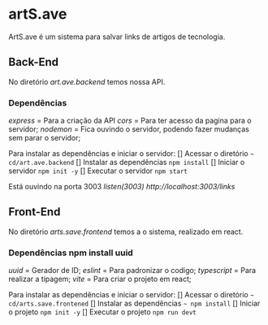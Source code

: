 # artS.ave
 ArtS.ave é um sistema para salvar links de artigos de tecnologia. 

## Back-End
No diretório _art.ave.backend_ temos nossa API.

### Dependências
*express* = Para a criação da API
*cors* = Para ter acesso da pagina para o servidor;
*nodemon* = Fica ouvindo o servidor, podendo fazer mudanças sem parar o servidor;

Para instalar as dependências e iniciar o servidor:
[] Acessar o diretório `~ cd/art.ave.backend`
[] Instalar as dependências `npm install`
[] Iniciar o servidor `npm init -y`
[] Executar o servidor `npm start`

Está ouvindo na porta 3003 _listen(3003)_
*http://localhost:3003/links*


## Front-End
No diretório _arts.save.frontend_ temos a o sistema, realizado em react.

### Dependências npm install uuid
*uuid* = Gerador de ID; 
*eslint* = Para padronizar o codigo;
*typescript* = Para realizar a tipagem;
*vite* = Para criar o projeto em react;

Para instalar as dependências e iniciar o servidor:
[] Acessar o diretório `~ cd/arts.save.frontened`
[] Instalar as dependências `~ npm install`
[] Iniciar o projeto `npm init -y`
[] Executar o projeto `npm run devt`

